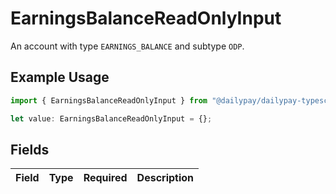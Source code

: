 # EarningsBalanceReadOnlyInput

An account with type `EARNINGS_BALANCE` and subtype `ODP`.

## Example Usage

```typescript
import { EarningsBalanceReadOnlyInput } from "@dailypay/dailypay-typescript-sdk/models";

let value: EarningsBalanceReadOnlyInput = {};
```

## Fields

| Field       | Type        | Required    | Description |
| ----------- | ----------- | ----------- | ----------- |